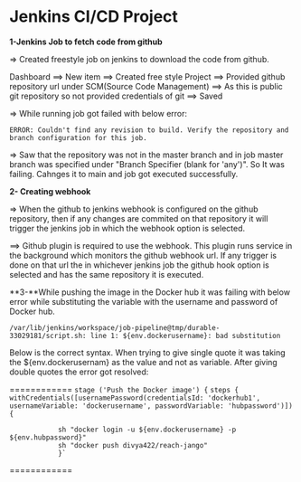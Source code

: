 # Jenkins CI/CD Project

**1-Jenkins Job to fetch code from github**

=> Created freestyle job on jenkins to download the code from github.

Dashboard ==> New item ==> Created free style Project ==> Provided github repository url under SCM(Source Code Management) ==> As this is public git repository so not provided credentials of git ==> Saved

=> While running job got failed with below error:

`ERROR: Couldn't find any revision to build. Verify the repository and branch configuration for this job.`

=> Saw that the repository was not in the master branch and in job master branch was specified under "Branch Specifier (blank for 'any')". So It was failing. Cahnges it to main and job got executed successfully.

**2- Creating webhook**

=> When the github to jenkins webhook is configured on the github repository, then if any changes are commited on that repository it will trigger the jenkins job in which the webhook option is selected. 

==> Github plugin is required to use the webhook. This plugin runs service in the background which monitors the github webhook url. If any trigger is done on that url the in whichever jenkins job the github hook option is selected and has the same repository it is executed.

**3-**While pushing the image in the Docker hub it was failing with below error while substituting the variable with the username and password of Docker hub.

`/var/lib/jenkins/workspace/job-pipeline@tmp/durable-33029181/script.sh: line 1: ${env.dockerusername}: bad substitution`

Below is the correct syntax. When trying to give single quote it was taking the ${env.dockerusernam} as the value and not as variable. After giving double quotes the error got resolved:

============
`stage ('Push the Docker image') {`
          `steps {`
                `withCredentials([usernamePassword(credentialsId: 'dockerhub1', usernameVariable: 'dockerusername', passwordVariable: 'hubpassword')]) {`
                    
            
                sh "docker login -u ${env.dockerusername} -p ${env.hubpassword}"
                sh "docker push divya422/reach-jango"
                }`
                
============
